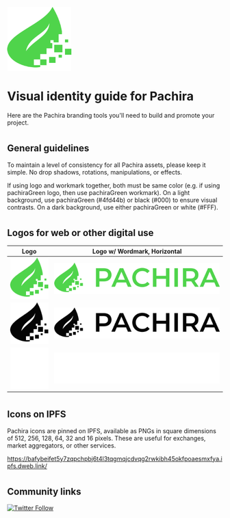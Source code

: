 <p align="left">
  <img src="SVG/Pachira_Logo_Green.svg" alt="Logo" width="150px" height="150px">
</p>


# Visual identity guide for **Pachira**
Here are the Pachira branding tools you'll need to build and promote your project.

# 

## General guidelines

To maintain a level of consistency for all Pachira assets, please keep it simple.  No drop shadows, rotations, manipulations, or effects.

If using logo and workmark together, both must be same color (e.g. if using pachiraGreen logo, then use pachiraGreen workmark). On a light background, use pachiraGreen (#4fd44b) or black (#000) to ensure visual contrasts. On a dark background, use either pachiraGreen or white (#FFF). 

#

## Logos for web or other digital use


|  Logo             |   Logo w/ Wordmark, Horizontal                                          
| ----------------- | ------------------------------------------------------------------ 
|  [![LogoGreen](SVG/Pachira_Logo_Green.svg)](SVG/Pachira_Logo_Green.svg)  | [![WordmarkedGreenHorizontal](SVG/Pachira_Logo_Full_Green.svg)](SVG/Pachira_Logo_Full_Green.svg)
|  [![LogoBlack](SVG/Pachira_Logo_Black.svg)](SVG/Pachira_Logo_Black.svg)  | [![WordmarkedBlackHorizontal](SVG/Pachira_Logo_Full_Black.svg)](SVG/Pachira_Logo_Full_Black.svg)
|  [![LogoWhite](SVG/Pachira_Logo_White.svg)](SVG/Pachira_Logo_White.svg)  | [![WordmarkedGreenHorizontal](SVG/Pachira_Logo_Full_White.svg)](SVG/Pachira_Logo_Full_White.svg)

#

## Icons on IPFS

Pachira icons are pinned on IPFS, available as PNGs in square dimensions of 512, 256, 128, 64, 32 and 16 pixels. These are useful for exchanges, market aggregators, or other services.

https://bafybeifet5y7zqpchpbj6t4l3tqgmqjcdvqg2rwkibh45okfpoaesmxfya.ipfs.dweb.link/ 

#

## Community links
<!---[![Discord](https://img.shields.io/discord/1087373765014454322)](https://discord.gg/rollux)--->
[![Twitter Follow](https://img.shields.io/twitter/follow/PachiraFi?style=social)](https://twitter.com/PachiraFi)
